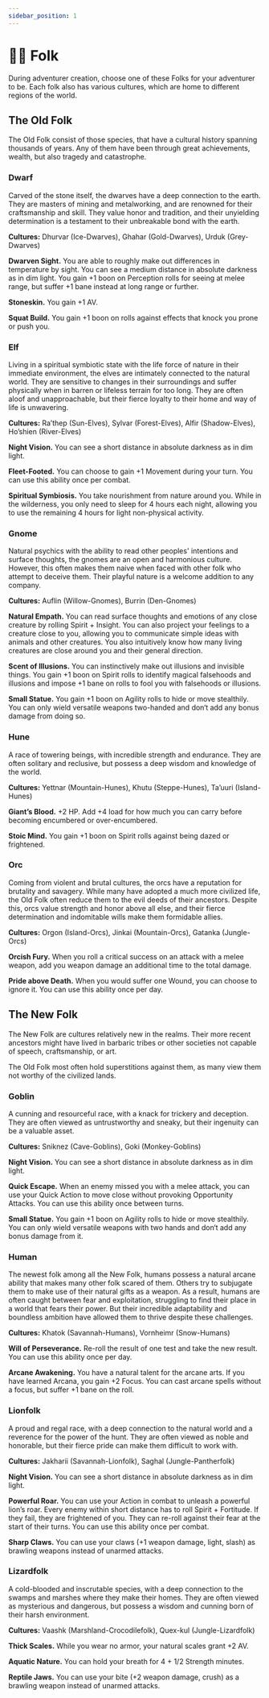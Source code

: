 ```yaml
---
sidebar_position: 1
---
```


# 🧝‍♀️ Folk

During adventurer creation, choose one of these Folks for your adventurer to be. Each folk also has various cultures, which are home to different regions of the world.

## The Old Folk

The Old Folk consist of those species, that have a cultural history spanning thousands of years. Any of them have been through great achievements, wealth, but also tragedy and catastrophe. 

### Dwarf

Carved of the stone itself, the dwarves have a deep connection to the earth. They are masters of mining and metalworking, and are renowned for their craftsmanship and skill. They value honor and tradition, and their unyielding determination is a testament to their unbreakable bond with the earth.

**Cultures:** Dhurvar (Ice-Dwarves), Ghahar (Gold-Dwarves), Urduk (Grey-Dwarves)

**Dwarven Sight.** You are able to roughly make out differences in temperature by sight. You can see a medium distance in absolute darkness as in dim light. You gain +1 boon on Perception rolls for seeing at melee range, but suffer +1 bane instead at long range or further.

**Stoneskin.** You gain +1 AV.

**Squat Build.** You gain +1 boon on rolls against effects that knock you prone or push you.

### Elf

Living in a spiritual symbiotic state with the life force of nature in their immediate environment, the elves are intimately connected to the natural world. They are sensitive to changes in their surroundings and suffer physically when in barren or lifeless terrain for too long. They are often aloof and unapproachable, but their fierce loyalty to their home and way of life is unwavering.

**Cultures:** Ra’thep (Sun-Elves), Sylvar (Forest-Elves), Alfir (Shadow-Elves), Ho’shien (River-Elves)

**Night Vision.** You can see a short distance in absolute darkness as in dim light.

**Fleet-Footed.** You can choose to gain +1 Movement during your turn. You can use this ability once per combat.

**Spiritual Symbiosis.** You take nourishment from nature around you. While in the wilderness, you only need to sleep for 4 hours each night, allowing you to use the remaining 4 hours for light non-physical activity.

### Gnome

Natural psychics with the ability to read other peoples' intentions and surface thoughts, the gnomes are an open and harmonious culture. However, this often makes them naive when faced with other folk who attempt to deceive them. Their playful nature is a welcome addition to any company.

**Cultures:** Auflin (Willow-Gnomes), Burrin (Den-Gnomes) 

**Natural Empath.** You can read surface thoughts and emotions of any close creature by rolling Spirit + Insight. You can also project your feelings to a creature close to you, allowing you to communicate simple ideas with animals and other creatures. You also intuitively know how many living creatures are close around you and their general direction.

**Scent of Illusions.** You can instinctively make out illusions and invisible things. You gain +1 boon on Spirit rolls to identify magical falsehoods and illusions and impose +1 bane on rolls to fool you with falsehoods or illusions. 

**Small Statue.** You gain +1 boon on Agility rolls to hide or move stealthily. You can only wield versatile weapons two-handed and don‘t add any bonus damage from doing so.

### Hune

A race of towering beings, with incredible strength and endurance. They are often solitary and reclusive, but possess a deep wisdom and knowledge of the world.

**Cultures:** Yettnar (Mountain-Hunes), Khutu (Steppe-Hunes), Ta’uuri (Island-Hunes)

**Giant’s Blood.** +2 HP. Add +4 load for how much you can carry before becoming encumbered or over-encumbered.

**Stoic Mind.** You gain +1 boon on Spirit rolls against being dazed or frightened.

### Orc

Coming from violent and brutal cultures, the orcs have a reputation for brutality and savagery. While many have adopted a much more civilized life, the Old Folk often reduce them to the evil deeds of their ancestors. Despite this, orcs value strength and honor above all else, and their fierce determination and indomitable wills make them formidable allies.

**Cultures:** Orgon (Island-Orcs), Jinkai (Mountain-Orcs), Gatanka (Jungle-Orcs)

**Orcish Fury.** When you roll a critical success on an attack with a melee weapon, add you weapon damage an additional time to the total damage.

**Pride above Death.** When you would suffer one Wound, you can choose to ignore it. You can use this ability once per day.

## The New Folk

The New Folk are cultures relatively new in the realms. Their more recent ancestors might have lived in barbaric tribes or other societies not capable of speech, craftsmanship, or art.

The Old Folk most often hold superstitions against them, as many view them not worthy of the civilized lands.

### Goblin

A cunning and resourceful race, with a knack for trickery and deception. They are often viewed as untrustworthy and sneaky, but their ingenuity can be a valuable asset.

**Cultures:** Sniknez (Cave-Goblins), Goki (Monkey-Goblins)

**Night Vision.** You can see a short distance in absolute darkness as in dim light.

**Quick Escape.** When an enemy missed you with a melee attack, you can use your Quick Action to move close without provoking Opportunity Attacks. You can use this ability once between turns.

**Small Statue.** You gain +1 boon on Agility rolls to hide or move stealthily. You can only wield versatile weapons with two hands and don‘t add any bonus damage from it.

### Human

The newest folk among all the New Folk, humans possess a natural arcane ability that makes many other folk scared of them. Others try to subjugate them to make use of their natural gifts as a weapon. As a result, humans are often caught between fear and exploitation, struggling to find their place in a world that fears their power. But their incredible adaptability and boundless ambition have allowed them to thrive despite these challenges.

**Cultures:** Khatok (Savannah-Humans), Vornheimr (Snow-Humans)

**Will of Perseverance.** Re-roll the result of one test and take the new result. You can use this ability once per day.

**Arcane Awakening.** You have a natural talent for the arcane arts. If you have learned Arcana, you gain +2 Focus. You can cast arcane spells without a focus, but suffer +1 bane on the roll.

### Lionfolk

A proud and regal race, with a deep connection to the natural world and a reverence for the power of the hunt. They are often viewed as noble and honorable, but their fierce pride can make them difficult to work with.

**Cultures:** Jakharii (Savannah-Lionfolk), Saghal (Jungle-Pantherfolk)

**Night Vision.** You can see a short distance in absolute darkness as in dim light.

**Powerful Roar.** You can use your Action in combat to unleash a powerful lion’s roar. Every enemy within short distance has to roll Spirit + Fortitude. If they fail, they are frightened of you. They can re-roll against their fear at the start of their turns. You can use this ability once per combat.

**Sharp Claws.** You can use your claws (+1 weapon damage, light, slash) as brawling weapons instead of unarmed attacks.

### Lizardfolk

A cold-blooded and inscrutable species, with a deep connection to the swamps and marshes where they make their homes. They are often viewed as mysterious and dangerous, but possess a wisdom and cunning born of their harsh environment.

**Cultures:** Vaashk (Marshland-Crocodilefolk), Quex-kul (Jungle-Lizardfolk)

**Thick Scales.** While you wear no armor, your natural scales grant +2 AV.

**Aquatic Nature.** You can hold your breath for 4 + 1/2 Strength minutes.

**Reptile Jaws.** You can use your bite (+2 weapon damage, crush) as a brawling weapon instead of unarmed attacks.